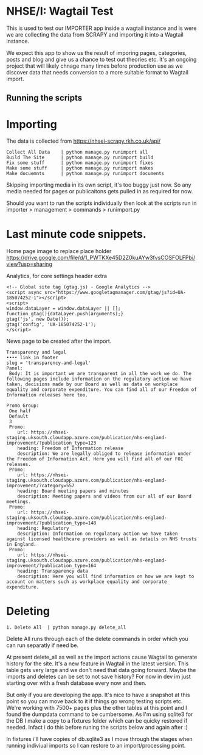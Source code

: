 # NHSE/I: Wagtail Test

This is used to test our IMPORTER app inside a wagtail instance and is were we are collecting the data from SCRAPY and importing it into a Wagtail instance.

We expect this app to show us the result of imporing pages, categories, posts and blog  and give us a chance to test out theories etc. It's an ongoing project that will likely chnage many times before production use as we discover data that needs conversion to a more suitable format to Wagtail import.

## Running the scripts

# Importing

The data is collected from https://nhsei-scrapy.rkh.co.uk/api/ 

```
Collect All Data    | python manage.py runimport all
Build The Site      | python manage.py runimport build
Fix some stuff      | python manage.py runimport fixes
Make some stuff     | python manage.py runimport makes
Make docuemnts      | python manage.py runimport documents
```

Skipping importing media in its own script, it's too buggy just now. So any media needed for pages or publicaitons gets pulled in as required for now.

Should you want to run the scripts individually then look at the scripts run in importer > management > commands > runimport.py

# Last minute code snippets.

Home page image to replace place holder
https://drive.google.com/file/d/1_PWTKXe45D2Z0kuAYw3fvsCOSFOLFPbi/view?usp=sharing


Analytics, for core settings header extra

```
<!-- Global site tag (gtag.js) - Google Analytics -->
<script async src="https://www.googletagmanager.com/gtag/js?id=UA-185074252-1"></script>
<script>
window.dataLayer = window.dataLayer || [];
function gtag(){dataLayer.push(arguments);}
gtag('js', new Date());
gtag('config', 'UA-185074252-1');
</script>
```

News page to be created after the import.

```
Transparency and legal
•••• link in footer
slug = 'transparency-and-legal'
Panel:
 Body: It is important we are transparent in all the work we do. The following pages include information on the regulatory action we have taken, decisions made by our Board as well as data on workplace equality and corporate expenditure. You can find all of our Freedom of Information releases here too.

Promo Group:
 One half
 Default
 3
 Promo:
    url: https://nhsei-staging.uksouth.cloudapp.azure.com/publication/nhs-england-improvement/?publication_type=123
    heading: Freedom of Information release
    description: We are legally obliged to release information under the Freedom of Information Act. Here you will find all of our FOI releases.
 Promo:
    url: https://nhsei-staging.uksouth.cloudapp.azure.com/publication/nhs-england-improvement/?category=557
    heading: Board meeting papers and minutes
    description: Meeting papers and videos from our all of our Board meetings.
 Promo:
    url: https://nhsei-staging.uksouth.cloudapp.azure.com/publication/nhs-england-improvement/?publication_type=148
    heading: Regulatory
    description: Information on regulatory action we have taken against licensed healthcare providers as well as details on NHS trusts in England.
 Promo:
    url: https://nhsei-staging.uksouth.cloudapp.azure.com/publication/nhs-england-improvement/?publication_type=164
    heading: Transparency data
    description: Here you will find information on how we are kept to account on matters such as workplace equality and corporate expenditure.

```
# Deleting

```
1. Delete All  | python manage.py delete_all
```

Delete All runs through each of the delete commands in order which you can run separatly if need be.

At present delete_all as well as the import actions cause Wagtail to generate history for the site. It's a new feature in Wagtail in the latest version. This table gets very large and we don't need that data going forward. Maybe the imports and deletes can be set to not save history? For now in dev im just starting over with a fresh database every now and then.

But only if you are developing the app. It's nice to have a snapshot at this point so you can move back to it if things go wrong testing scripts etc. We're working with 7500+ pages plus the other tables at this point and I found the dumpdata command to be cumbersome. As I'm using sqlite3 for the DB I make a copy to a fixtures folder which can be quicky restored if needed. Infact i do this before runing the scripts below and again after :)

In fixtures i'll have copies of db.sqlite3 as I move through the stages when running indiviual imports so I can restore to an import/processing point.
